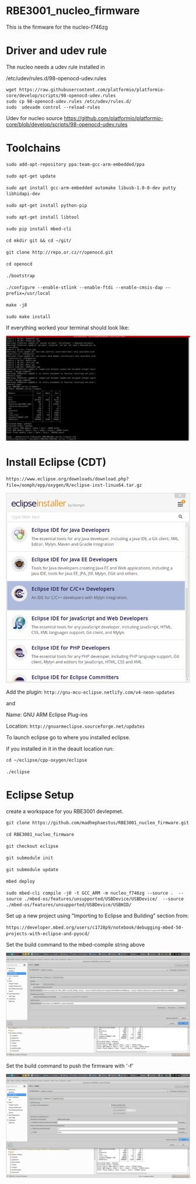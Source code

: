 # RBE3001_nucleo_firmware

This is the firmware for the nucleo-f746zg

# Driver and udev rule
The nucleo needs a udev rule installed in

/etc/udev/rules.d/98-openocd-udev.rules

```
wget https://raw.githubusercontent.com/platformio/platformio-core/develop/scripts/98-openocd-udev.rules
sudo cp 98-openocd-udev.rules /etc/udev/rules.d/
sudo  udevadm control --reload-rules
```
Udev for nucleo source
https://github.com/platformio/platformio-core/blob/develop/scripts/98-openocd-udev.rules

# Toolchains
```
sudo add-apt-repository ppa:team-gcc-arm-embedded/ppa

sudo apt-get update

sudo apt install gcc-arm-embedded automake libusb-1.0-0-dev putty libhidapi-dev

sudo apt-get install python-pip

sudo apt-get install libtool

sudo pip install mbed-cli

cd mkdir git && cd ~/git/

git clone http://repo.or.cz/r/openocd.git

cd openocd

./bootstrap

./configure --enable-stlink --enable-ftdi --enable-cmsis-dap --prefix=/usr/local

make -j8

sudo make install
```
If everything worked your terminal should look like: 

![](/terminal.png)

# Install Eclipse (CDT)

`https://www.eclipse.org/downloads/download.php?file=/oomph/epp/oxygen/R/eclipse-inst-linux64.tar.gz`

![](/eclipse.png)


Add the plugin: `http://gnu-mcu-eclipse.netlify.com/v4-neon-updates`

and

Name: GNU ARM Eclipse Plug-ins

Location: `http://gnuarmeclipse.sourceforge.net/updates`

To launch eclipse go to where you installed eclipse.

if you installed in it in the deault location run:

```
cd ~/eclipse/cpp-oxygen/eclipse

./eclipse
```

# Eclipse Setup

create a workspace for you RBE3001 devlepmet.

```
git clone https://github.com/madhephaestus/RBE3001_nucleo_firmware.git

cd RBE3001_nucleo_firmware

git checkout eclipse

git submodule init

git submodule update

mbed deploy

sudo mbed-cli compile -j0 -t GCC_ARM -m nucleo_f746zg --source .  --source ./mbed-os/features/unsupported/USBDevice/USBDevice/  --source ./mbed-os/features/unsupported/USBDevice/USBHID/ 
```
Set up a new project using "Importing to Eclipse and Building" section from: 

`https://developer.mbed.org/users/c1728p9/notebook/debugging-mbed-50-projects-with-eclipse-and-pyocd/`

Set the build command to the mbed-compile string above

![](/Screenshot_2017-08-21_12-50-00.png)

Set the build command to push the firmware with '-f'

![](/Screenshot_2017-08-21_12-43-41.png)

